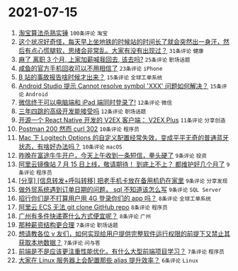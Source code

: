 # 2021-07-15

1. [淘宝算法杀熟实锤](https://www.v2ex.com/t/789616) `100条评论` `淘宝`
1. [这个状况好奇怪，每天早上坐地铁的时候站的时间长了就会突然出一身汗，然后有点心慌腿软，思绪会非常乱。大家有没有出现过？](https://www.v2ex.com/t/789608) `31条评论` `健康`
1. [麻了 离职 3 个月, 上家加薪喊我回去, 该去吗?](https://www.v2ex.com/t/789680) `25条评论` `职场话题`
1. [咸鱼的官方手机回收可以不用相信了](https://www.v2ex.com/t/789657) `23条评论` `iPhone`
1. [B 站的事故报告啥时候才出来？](https://www.v2ex.com/t/789662) `15条评论` `全球工单系统`
1. [Android Studio 提示 Cannot resolve symbol 'XXX' 问题如何解决？](https://www.v2ex.com/t/789610) `15条评论` `Android`
1. [微信终于可以电脑端和 iPad 端同时登录了!](https://www.v2ex.com/t/789677) `12条评论` `微信`
1. [三年四跳的高级开发能接受吗](https://www.v2ex.com/t/789673) `12条评论` `职场话题`
1. [开源一个 React Native 开发的 V2EX 客户端： V2EX Plus](https://www.v2ex.com/t/789615) `11条评论` `分享创造`
1. [Postman 200 然而 curl 302](https://www.v2ex.com/t/789661) `10条评论` `程序员`
1. [Mac 下 Logitech Options 的自定义配置经常失效，变成平平无奇的普通蓝牙状态，有啥好办法吗？](https://www.v2ex.com/t/789658) `10条评论` `macOS`
1. [昨晚在富途牛牛开户，今天上午收到一条短信，拳头硬了](https://www.v2ex.com/t/789664) `9条评论` `投资`
1. [阿里云镜像站 7 月 15 日上线，敬请期待！ 到底上不上？ 都维护好几个月了](https://www.v2ex.com/t/789632) `9条评论` `程序员`
1. [[分享] [信息转发+呼叫转移] 把老手机卡放在备用机扔在家里](https://www.v2ex.com/t/789628) `9条评论` `分享发现`
1. [做外贸系统遇到订单日期的问题， sql 不知道该怎么写](https://www.v2ex.com/t/789614) `9条评论` `SQL Server`
1. [招行你们是不打算用户用 4G 登录你们的 app 吗？](https://www.v2ex.com/t/789672) `8条评论` `全球工单系统`
1. [阿里云 ECS 无法 git clone GitHub repo](https://www.v2ex.com/t/789604) `8条评论` `程序员`
1. [广州有多件快递寄什么方式便宜呢？](https://www.v2ex.com/t/789601) `8条评论` `广州`
1. [那种薪资结构更合理](https://www.v2ex.com/t/789676) `7条评论` `职场话题`
1. [想请教各位 v 友们，如何实现给用户提供完整软件运行权限的前提下又禁止其获取本地数据？](https://www.v2ex.com/t/789675) `7条评论` `问与答`
1. [前端是不是应该更注重性能优化，有什么大型前端项目学习？](https://www.v2ex.com/t/789659) `7条评论` `程序员`
1. [大家在 Linux 服务器上会配置那些 alias 提升效率？](https://www.v2ex.com/t/789686) `6条评论` `Linux`
